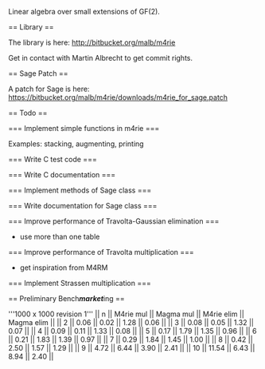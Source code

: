 Linear algebra over small extensions of GF(2).

== Library ==

The library is here: http://bitbucket.org/malb/m4rie 

Get in contact with Martin Albrecht to get commit rights.

== Sage Patch ==

A patch for Sage is here: https://bitbucket.org/malb/m4rie/downloads/m4rie_for_sage.patch

== Todo ==

=== Implement simple functions in m4rie ===

Examples: stacking, augmenting, printing

=== Write C test code ===

=== Write C documentation ===

=== Implement methods of Sage class ===

=== Write documentation for Sage class ===

=== Improve performance of Travolta-Gaussian elimination ===

 * use more than one table

=== Improve performance of Travolta multiplication ===

 * get inspiration from M4RM

=== Implement Strassen multiplication ===

== Preliminary Bench***market***ing ==

'''1000 x 1000 revision 1'''
||     n || M4rie mul || Magma mul || M4rie elim || Magma elim ||
||     2 ||      0.06 ||      0.02 ||       1.28 ||       0.06 ||
||     3 ||      0.08 ||      0.05 ||       1.32 ||       0.07 ||
||     4 ||      0.09 ||      0.11 ||       1.33 ||       0.08 ||
||     5 ||      0.17 ||      1.79 ||       1.35 ||       0.96 ||
||     6 ||      0.21 ||      1.83 ||       1.39 ||       0.97 ||
||     7 ||      0.29 ||      1.84 ||       1.45 ||       1.00 ||
||     8 ||      0.42 ||      2.50 ||       1.57 ||       1.29 ||
||     9 ||      4.72 ||      6.44 ||       3.90 ||       2.41 ||
||    10 ||     11.54 ||      6.43 ||       8.94 ||       2.40 ||
